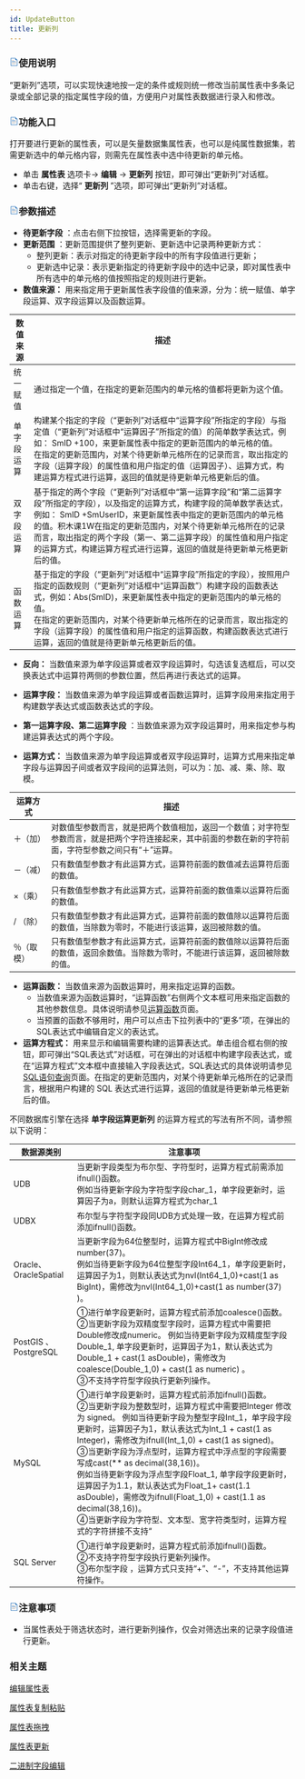 ```yaml
---
id: UpdateButton
title: 更新列
---
```

### ![](../../img/read.gif)使用说明

“更新列”选项，可以实现快速地按一定的条件或规则统一修改当前属性表中多条记录或全部记录的指定属性字段的值，方便用户对属性表数据进行录入和修改。

### ![](../../img/read.gif)功能入口

打开要进行更新的属性表，可以是矢量数据集属性表，也可以是纯属性数据集，若需更新选中的单元格内容，则需先在属性表中选中待更新的单元格。

  * 单击 **属性表** 选项卡-> **编辑** -> **更新列** 按钮，即可弹出“更新列”对话框。 
  * 单击右键，选择“ **更新列** ”选项，即可弹出“更新列”对话框。

### ![](../../img/read.gif)参数描述

  * **待更新字段** ：点击右侧下拉按钮，选择需更新的字段。
  * **更新范围** ：更新范围提供了整列更新、更新选中记录两种更新方式： 
    * 整列更新：表示对指定的待更新字段中的所有字段值进行更新；
    * 更新选中记录：表示更新指定的待更新字段中的选中记录，即对属性表中所有选中的单元格的值按照指定的规则进行更新。
  * **数值来源：** 用来指定用于更新属性表字段值的值来源，分为：统一赋值、单字段运算、双字段运算以及函数运算。    
  
数值来源  | 描述  
---|---  
统一赋值  | 通过指定一个值，在指定的更新范围内的单元格的值都将更新为这个值。  
单字段运算  |构建某个指定的字段（“更新列”对话框中“运算字段”所指定的字段）与指定值（“更新列”对话框中“运算因子”所指定的值）的简单数学表达式，例如： SmID +100，来更新属性表中指定的更新范围内的单元格的值。</br>在指定的更新范围内，对某个待更新单元格所在的记录而言，取出指定的字段（运算字段）的属性值和用户指定的值（运算因子）、运算方式，构建运算方程式进行运算，返回的值就是待更新单元格更新后的值。  
双字段运算  |基于指定的两个字段（“更新列”对话框中“第一运算字段”和“第二运算字段”所指定的字段），以及指定的运算方式，构建字段的简单数学表达式，例如： SmID +SmUserID，来更新属性表中指定的更新范围内的单元格的值。积木课1W在指定的更新范围内，对某个待更新单元格所在的记录而言，取出指定的两个字段（第一、第二运算字段）的属性值和用户指定的运算方式，构建运算方程式进行运算，返回的值就是待更新单元格更新后的值。   
函数运算  |基于指定的字段（“更新列”对话框中“运算字段”所指定的字段），按照用户指定的函数规则（“更新列”对话框中“运算函数”）构建字段的函数表达式，例如：Abs(SmID)，来更新属性表中指定的更新范围内的单元格的值。</br>在指定的更新范围内，对某个待更新单元格所在的记录而言，取出指定的字段（运算字段）的属性值和用户指定的运算函数，构建函数表达式进行运算，返回的值就是待更新单元格更新后的值。  
  
  * **反向：** 当数值来源为单字段运算或者双字段运算时，勾选该复选框后，可以交换表达式中运算符两侧的参数位置，然后再进行表达式的运算。
  * **运算字段：** 当数值来源为单字段运算或者函数运算时，运算字段用来指定用于构建数学表达式或函数表达式的字段。

  * **第一运算字段、第二运算字段** ：当数值来源为双字段运算时，用来指定参与构建运算表达式的两个字段。
  * **运算方式：** 当数值来源为单字段运算或者双字段运算时，运算方式用来指定单字段与运算因子间或者双字段间的运算法则，可以为：加、减、乘、除、取模。   
   
运算方式  | 描述  
---|---  
＋（加）  |对数值型参数而言，就是把两个数值相加，返回一个数值；对字符型参数而言，就是把两个字符连接起来，其中前面的参数在新的字符前面，字符型参数之间只有“＋”运算。   
－（减）  |只有数值型参数才有此运算方式，运算符前面的数值减去运算符后面的数值。   
×（乘）  |只有数值型参数才有此运算方式，运算符前面的数值乘以运算符后面的数值。  
/ （除）  |只有数值型参数才有此运算方式，运算符前面的数值除以运算符后面的数值，当除数为零时，不能进行该运算，返回被除数的值。  
％（取模）  |只有数值型参数才有此运算方式，运算符前面的数值除以运算符后面的数值，返回余数值。当除数为零时，不能进行该运算，返回被除数的值。  
  
  * **运算函数：** 当数值来源为函数运算时，用来指定运算的函数。 
    * 当数值来源为函数运算时，“运算函数”右侧两个文本框可用来指定函数的其他参数信息。具体说明请参见[运算函数](Functions)页面。
    * 当预置的函数不够用时，用户可以点击下拉列表中的“更多”项，在弹出的SQL表达式中编辑自定义的表达式。
  * **运算方程式：** 用来显示和编辑需要构建的运算表达式。单击组合框右侧的按钮，即可弹出“SQL表达式”对话框，可在弹出的对话框中构建字段表达式，或在“运算方程式”文本框中直接输入字段表达式，SQL表达式的具体说明请参见[SQL语句查询](../../Query/SQLQueryDia)页面。在指定的更新范围内，对某个待更新单元格所在的记录而言，根据用户构建的 SQL 表达式进行运算，返回的值就是待更新单元格更新后的值。

不同数据库引擎在选择 **单字段运算更新列** 的运算方程式的写法有所不同，请参照以下说明：

数据源类别  | 注意事项  
---|---  
UDB |当更新字段类型为布尔型、字符型时，运算方程式前需添加ifnull()函数。</br>例如当待更新字段为字符型字段char_1，单字段更新时，运算因子为a，则默认运算方程式为char_1 || 'a'，需修改为ifnull(char_1,’’) || 'a'。  
UDBX  |布尔型与字符型字段同UDB方式处理一致，在运算方程式前添加ifnull()函数。  
Oracle、OracleSpatial  |当更新字段为64位整型时，运算方程式中BigInt修改成number(37)。  </br>例如当待更新字段为64位整型字段Int64_1，单字段更新时，运算因子为1，则默认表达式为nvl(Int64_1,0)+cast(1 as BigInt)，需修改为nvl(Int64_1,0)+cast(1 as number(37) )。   
PostGIS 、PostgreSQL |①进行单字段更新时，运算方程式前添加coalesce()函数。</br>②当更新字段为双精度型字段时，运算方程式中需要把Double修改成numeric。 例如当待更新字段为双精度型字段Double_1, 单字段更新时，运算因子为1，默认表达式为Double_1 + cast(1 asDouble)，需修改为coalesce(Double_1,0) + cast(1 as numeric) 。</br>③不支持字符型字段执行更新列操作。  
MySQL  |①进行单字段更新时，运算方程式前添加ifnull()函数。</br>②当更新字段为整数型时，运算方程式中需要把Integer 修改为 signed。 例如当待更新字段为整型字段Int_1，单字段字段更新时，运算因子为1，默认表达式为Int_1 + cast(1 as Integer)，需修改为ifnull(Int_1,0) + cast(1 as signed)。</br>③当更新字段为浮点型时，运算方程式中浮点型的字段需要写成cast(** as decimal(38,16))。  </br>例如当待更新字段为浮点型字段Float_1, 单字段字段更新时，运算因子为1.1，默认表达式为Float_1+ cast(1.1 asDouble)，需修改为ifnull(Float_1,0) + cast(1.1 as decimal(38,16))。</br>④当更新字段为字符型、文本型、宽字符类型时，运算方程式的字符拼接不支持“||”，应修改为concat(字段名/值，值/字段名)函数。 例如当更新字段为文本型字段Text_1，单字段字段更新时拼接字符aa，运算表达式的正确写法为：concat(ifnull(Text_1,’’),‘aa’)。  
SQL Server |①进行单字段更新时，运算方程式前添加ifnull()函数。</br>②不支持字符型字段执行更新列操作。</br>③布尔型字段 ，运算方式只支持“+”、“-”，不支持其他运算符操作。  
  
### ![](../../img/read.gif)注意事项

  * 当属性表处于筛选状态时，进行更新列操作，仅会对筛选出来的记录字段值进行更新。

### 相关主题

  [编辑属性表](Editgroup)

  [属性表复制粘贴](CopyAndPaste)

  [属性表拖拽](DragTabular)

  [属性表更新](UpdateTabular)

  [二进制字段编辑](BinaryEdit)

  
